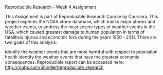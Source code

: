 Reproducible Research - Week 4 Assignment

This Assignment is part of Reproducible Research Course by Coursera.
This project explores the NOAA storm database, which tracks major storms and weather events, to address the most severe types of weather events in the USA, which caused greatest damage to human population in terms of fatalities/injuries and economic loss during the years 1950 - 2011.
There are two goals of this analysis:

identify the weather events that are most harmful with respect to population health
identify the weather events that have the greatest economic consequences.
Reproducible report can be accessed here: http://rpubs.com/Shindler/reproducible_research
